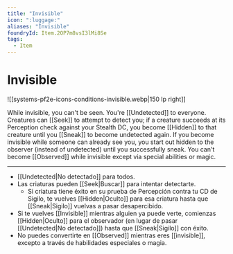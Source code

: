 ```yaml
---
title: "Invisible"
icon: ":luggage:"
aliases: "Invisible"
foundryId: Item.2OP7m8vsI3lMi8Se
tags:
  - Item
---
```


# Invisible
![[systems-pf2e-icons-conditions-invisible.webp|150 lp right]]

While invisible, you can't be seen. You're [[Undetected]] to everyone. Creatures can [[Seek]] to attempt to detect you; if a creature succeeds at its Perception check against your Stealth DC, you become [[Hidden]] to that creature until you [[Sneak]] to become undetected again. If you become invisible while someone can already see you, you start out hidden to the observer (instead of undetected) until you successfully sneak. You can't become [[Observed]] while invisible except via special abilities or magic.

----
- [[Undetected|No detectado]] para todos. 
- Las criaturas pueden [[Seek|Buscar]] para intentar detectarte.
	- Si criatura tiene éxito en su prueba de Percepción contra tu CD de Sigilo, te vuelves [[Hidden|Oculto]] para esa criatura hasta que [[Sneak|Sigilo]] vuelvas a pasar desapercibido. 
- Si te vuelves [[Invisible]] mientras alguien ya puede verte, comienzas [[Hidden|Oculto]] para el observador (en lugar de pasar [[Undetected|No detectado]]) hasta que [[Sneak|Sigilo]] con éxito. 
- No puedes convertirte en [[Observed]] mientras eres [[invisible]], excepto a través de habilidades especiales o magia.


